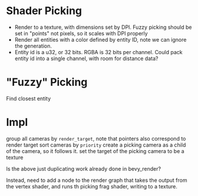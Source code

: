# Shader Picking

- Render to a texture, with dimensions set by DPI. Fuzzy picking should be set in "points" not pixels, so it scales with DPI properly
- Render all entities with a color defined by entity ID, note we can ignore the generation. 
- Entity id is a u32, or 32 bits. RGBA is 32 bits per channel. Could pack entity id into a single channel, with room for distance data?

# "Fuzzy" Picking

Find closest entity

# Impl

group all cameras by `render_target`, note that pointers also correspond to render target
sort cameras by `priority`
create a picking camera as a child of the camera, so it follows it. 
set the target of the picking camera to be a texture

Is the above just duplicating work already done in bevy_render?

Instead, need to add a node to the render graph that takes the output from the vertex shader, and runs th picking frag shader, writing to a texture.